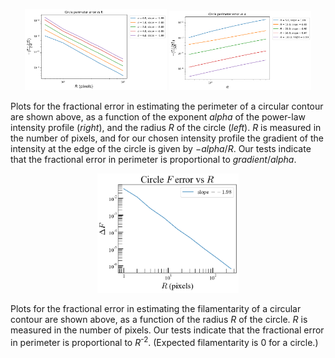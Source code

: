 <p align="middle">
  <img src="/tests/P_v_R.png" width="45%" />
  <img src="/tests/P_v_alpha.png" width="45%" />
</p>
Plots for the fractional error in estimating the perimeter of a circular contour are shown above, as a function of the exponent <i>alpha</i> of the power-law intensity profile (<i>right</i>), and the radius <i>R</i> of the circle (<i>left</i>). <i>R</i> is measured in the number of pixels, and for our chosen intensity profile the gradient of the intensity at the edge of the circle is given by −<i>alpha</i>/<i>R</i>. Our tests indicate that the fractional error in perimeter is proportional to <i>gradient</i>/<i>alpha</i>.

<p align="middle">
  <img src="/tests/F_error.png" width="45%" />
</p>
Plots for the fractional error in estimating the filamentarity of a circular contour are shown above, as a function of the radius <i>R</i> of the circle. <i>R</i> is measured in the number of pixels. Our tests indicate that the fractional error in perimeter is proportional to <i>R</i><sup>-2</sup>. (Expected filamentarity is 0 for a circle.)
